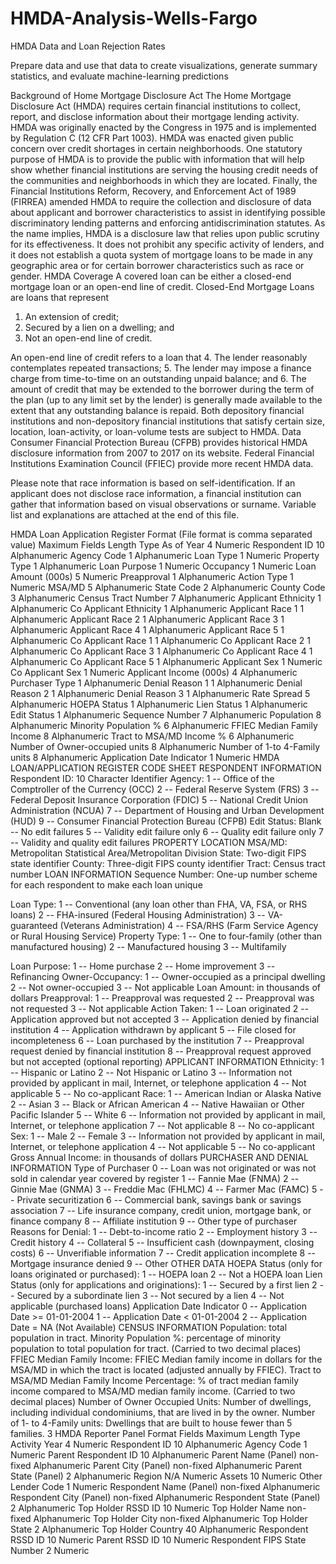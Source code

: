 # HMDA-Analysis-Wells-Fargo
HMDA Data and Loan Rejection Rates

Prepare data and use that data to create visualizations, generate summary statistics, and evaluate machine-learning predictions


Background of Home Mortgage Disclosure Act
The Home Mortgage Disclosure Act (HMDA) requires certain financial institutions to collect,
report, and disclose information about their mortgage lending activity. HMDA was originally
enacted by the Congress in 1975 and is implemented by Regulation C (12 CFR Part 1003).
HMDA was enacted given public concern over credit shortages in certain neighborhoods. One
statutory purpose of HMDA is to provide the public with information that will help show
whether financial institutions are serving the housing credit needs of the communities and
neighborhoods in which they are located. Finally, the Financial Institutions Reform, Recovery,
and Enforcement Act of 1989 (FIRREA) amended HMDA to require the collection and
disclosure of data about applicant and borrower characteristics to assist in identifying possible
discriminatory lending patterns and enforcing antidiscrimination statutes. As the name implies,
HMDA is a disclosure law that relies upon public scrutiny for its effectiveness. It does not
prohibit any specific activity of lenders, and it does not establish a quota system of mortgage
loans to be made in any geographic area or for certain borrower characteristics such as race or
gender.
HMDA Coverage
A covered loan can be either a closed-end mortgage loan or an open-end line of credit.
Closed-End Mortgage Loans are loans that represent
1. An extension of credit;
2. Secured by a lien on a dwelling; and
3. Not an open-end line of credit.

An open-end line of credit refers to a loan that
4. The lender reasonably contemplates repeated transactions;
5. The lender may impose a finance charge from time-to-time on an outstanding unpaid
balance; and
6. The amount of credit that may be extended to the borrower during the term of the
plan (up to any limit set by the lender) is generally made available to the extent that
any outstanding balance is repaid.
Both depository financial institutions and non-depository financial institutions that satisfy certain
size, location, loan-activity, or loan-volume tests are subject to HMDA.
Data
Consumer Financial Protection Bureau (CFPB) provides historical HMDA disclosure
information from 2007 to 2017 on its website. Federal Financial Institutions Examination
Council (FFIEC) provide more recent HMDA data.

Please note that race information is based on self-identification. If an applicant does not disclose
race information, a financial institution can gather that information based on visual observations
or surname.
Variable list and explanations are attached at the end of this file.


HMDA Loan Application Register Format
(File format is comma separated value)
 Maximum
Fields Length Type
As of Year 4 Numeric
Respondent ID 10 Alphanumeric
Agency Code 1 Alphanumeric
Loan Type 1 Numeric
Property Type 1 Alphanumeric
Loan Purpose 1 Numeric
Occupancy 1 Numeric
Loan Amount (000s) 5 Numeric
Preapproval 1 Alphanumeric
Action Type 1 Numeric
MSA/MD 5 Alphanumeric
State Code 2 Alphanumeric
County Code 3 Alphanumeric
Census Tract Number 7 Alphanumeric
Applicant Ethnicity 1 Alphanumeric
Co Applicant Ethnicity 1 Alphanumeric
Applicant Race 1 1 Alphanumeric
Applicant Race 2 1 Alphanumeric
Applicant Race 3 1 Alphanumeric
Applicant Race 4 1 Alphanumeric
Applicant Race 5 1 Alphanumeric
Co Applicant Race 1 1 Alphanumeric
Co Applicant Race 2 1 Alphanumeric
Co Applicant Race 3 1 Alphanumeric
Co Applicant Race 4 1 Alphanumeric
Co Applicant Race 5 1 Alphanumeric
Applicant Sex 1 Numeric
Co Applicant Sex 1 Numeric
Applicant Income (000s) 4 Alphanumeric
Purchaser Type 1 Alphanumeric
Denial Reason 1 1 Alphanumeric
Denial Reason 2 1 Alphanumeric
Denial Reason 3 1 Alphanumeric
Rate Spread 5 Alphanumeric
HOEPA Status 1 Alphanumeric
Lien Status 1 Alphanumeric
Edit Status 1 Alphanumeric
Sequence Number 7 Alphanumeric
Population 8 Alphanumeric
Minority Population % 6 Alphanumeric
FFIEC Median Family Income 8 Alphanumeric
Tract to MSA/MD Income % 6 Alphanumeric
Number of Owner-occupied units 8 Alphanumeric
Number of 1-to 4-Family units 8 Alphanumeric
Application Date Indicator 1 Numeric
HMDA LOAN/APPLICATION REGISTER CODE SHEET
RESPONDENT INFORMATION
 Respondent ID: 10 Character Identifier
 Agency:
 1 -- Office of the Comptroller of the Currency (OCC)
 2 -- Federal Reserve System (FRS)
 3 -- Federal Deposit Insurance Corporation (FDIC)
 5 -- National Credit Union Administration (NCUA)
 7 -- Department of Housing and Urban Development (HUD)
 9 -- Consumer Financial Protection Bureau (CFPB)
 Edit Status:
 Blank -- No edit failures
 5 -- Validity edit failure only
 6 -- Quality edit failure only
 7 -- Validity and quality edit failures
PROPERTY LOCATION
 MSA/MD: Metropolitan Statistical Area/Metropolitan Division
 State: Two-digit FIPS state identifier
 County: Three-digit FIPS county identifier
 Tract: Census tract number
LOAN INFORMATION
 Sequence Number: One-up number scheme for each respondent to make each loan
unique

 Loan Type:
 1 -- Conventional (any loan other than FHA, VA, FSA, or RHS loans)
 2 -- FHA-insured (Federal Housing Administration)
 3 -- VA-guaranteed (Veterans Administration)
 4 -- FSA/RHS (Farm Service Agency or Rural Housing Service)
 Property Type:
 1 -- One to four-family (other than manufactured housing)
 2 -- Manufactured housing
 3 -- Multifamily

 Loan Purpose:
 1 -- Home purchase
 2 -- Home improvement
 3 -- Refinancing
 Owner-Occupancy:
 1 -- Owner-occupied as a principal dwelling
 2 -- Not owner-occupied
 3 -- Not applicable
 Loan Amount: in thousands of dollars
 Preapproval:
 1 -- Preapproval was requested
 2 -- Preapproval was not requested
 3 -- Not applicable
 Action Taken:
 1 -- Loan originated
 2 -- Application approved but not accepted
 3 -- Application denied by financial institution
 4 -- Application withdrawn by applicant
 5 -- File closed for incompleteness
 6 -- Loan purchased by the institution
 7 -- Preapproval request denied by financial institution
 8 -- Preapproval request approved but not accepted (optional reporting)
APPLICANT INFORMATION
 Ethnicity:
 1 -- Hispanic or Latino
 2 -- Not Hispanic or Latino
 3 -- Information not provided by applicant in mail, Internet, or telephone application
 4 -- Not applicable
 5 -- No co-applicant
 Race:
 1 -- American Indian or Alaska Native
 2 -- Asian
 3 -- Black or African American
 4 -- Native Hawaiian or Other Pacific Islander
 5 -- White
 6 -- Information not provided by applicant in mail, Internet, or telephone application
 7 -- Not applicable
 8 -- No co-applicant
 Sex:
 1 -- Male
 2 -- Female
 3 -- Information not provided by applicant in mail, Internet, or telephone application
 4 -- Not applicable
 5 -- No co-applicant
 Gross Annual Income: in thousands of dollars
PURCHASER AND DENIAL INFORMATION
 Type of Purchaser
 0 -- Loan was not originated or was not sold in calendar year covered by register
 1 -- Fannie Mae (FNMA)
 2 -- Ginnie Mae (GNMA)
 3 -- Freddie Mac (FHLMC)
 4 -- Farmer Mac (FAMC)
 5 -- Private securitization
 6 -- Commercial bank, savings bank or savings association
 7 -- Life insurance company, credit union, mortgage bank, or finance company
 8 -- Affiliate institution
 9 -- Other type of purchaser
 Reasons for Denial:
 1 -- Debt-to-income ratio
 2 -- Employment history
 3 -- Credit history
 4 -- Collateral
 5 -- Insufficient cash (downpayment, closing costs)
 6 -- Unverifiable information
 7 -- Credit application incomplete
 8 -- Mortgage insurance denied
 9 -- Other
OTHER DATA
 HOEPA Status (only for loans originated or purchased):
 1 -- HOEPA loan
 2 -- Not a HOEPA loan
 Lien Status (only for applications and originations):
 1 -- Secured by a first lien
 2 -- Secured by a subordinate lien
 3 -- Not secured by a lien
 4 -- Not applicable (purchased loans)
 Application Date Indicator
 0 -- Application Date >= 01-01-2004
 1 -- Application Date < 01-01-2004
 2 -- Application Date = NA (Not Available)
CENSUS INFORMATION
 Population: total population in tract.
 Minority Population %: percentage of minority population to total population for tract.
(Carried to two decimal places)
FFIEC Median Family Income: FFIEC Median family income in dollars for the
MSA/MD in which the tract is located (adjusted annually by FFIEC).
 Tract to MSA/MD Median Family Income Percentage: % of tract median family income
compared to MSA/MD median family income. (Carried to two decimal places)
 Number of Owner Occupied Units: Number of dwellings, including individual
condominiums, that are lived in by the owner.
 Number of 1- to 4-Family units: Dwellings that are built to house fewer than 5 families.
3
HMDA Reporter Panel Format
Fields Maximum Length Type
Activity Year 4 Numeric
Respondent ID 10 Alphanumeric
Agency Code 1 Numeric
Parent Respondent ID 10 Alphanumeric
Parent Name (Panel) non-fixed Alphanumeric
Parent City (Panel) non-fixed Alphanumeric
Parent State (Panel) 2 Alphanumeric
Region N/A Numeric
Assets 10 Numeric
Other Lender Code 1 Numeric
Respondent Name (Panel) non-fixed Alphanumeric
Respondent City (Panel) non-fixed Alphanumeric
Respondent State (Panel) 2 Alphanumeric
Top Holder RSSD ID 10 Numeric
Top Holder Name non-fixed Alphanumeric
Top Holder City non-fixed Alphanumeric
Top Holder State 2 Alphanumeric
Top Holder Country 40 Alphanumeric
Respondent RSSD ID 10 Numeric
Parent RSSD ID 10 Numeric
Respondent FIPS State Number 2 Numeric
